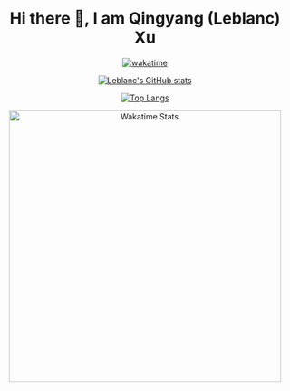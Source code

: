 <div align="center">

# Hi there 👋, I am Qingyang (Leblanc) Xu

[![wakatime](https://wakatime.com/badge/user/41d17930-7571-4a3b-8741-f0e509a54158.svg)](https://wakatime.com/@41d17930-7571-4a3b-8741-f0e509a54158)

[![Leblanc's GitHub stats](https://github-readme-stats.vercel.app/api?username=watanabexia&include_all_commits=true&theme=transparent)](https://github.com/anuraghazra/github-readme-stats)

[![Top Langs](https://github-readme-stats.vercel.app/api/top-langs/?username=watanabexia&exclude_repo=Camera-Imitation&layout=compact&theme=transparent)](https://github.com/anuraghazra/github-readme-stats)

[<img src="https://github-readme-stats.vercel.app/api/wakatime?username=xtg2010&theme=dark&hide_border=true&layout=compact&custom_title=This%20week%20I%20spent%20my%20time%20on" alt="Wakatime Stats" width="480" />](https://wakatime.com/@xtg2010) 

</div>
